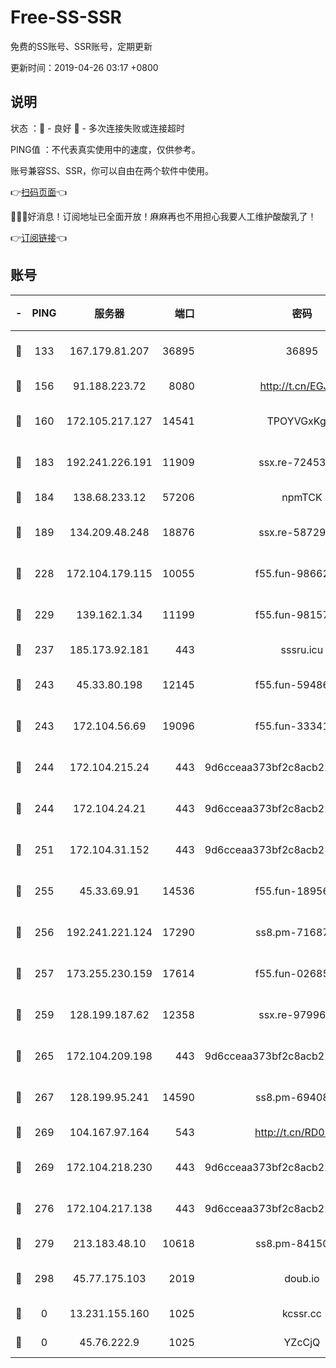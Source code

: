# Free-SS-SSR

免费的SS账号、SSR账号，定期更新

更新时间：2019-04-26 03:17 +0800

## 说明

状态     ：🙂 - 良好 🙁 - 多次连接失败或连接超时

PING值   ：不代表真实使用中的速度，仅供参考。

账号兼容SS、SSR，你可以自由在两个软件中使用。

👉[扫码页面](https://liesauer.github.io/Free-SS-SSR/)👈

🎉🎉🎉好消息！订阅地址已全面开放！麻麻再也不用担心我要人工维护酸酸乳了！

👉[订阅链接](https://www.liesauer.net/yogurt/subscribe?ACCESS_TOKEN=DAYxR3mMaZAsaqUb)👈

## 账号

|-|PING|服务器|端口|密码|加密方式|区域|
|:----:|:----:|:-----:|-----:|:----:|:----:|:----:|
|🙂|133|167.179.81.207|36895|36895|aes-256-cfb|JP|
|🙂|156|91.188.223.72|8080|http://t.cn/EGJIyrl|rc4-md5|RU|
|🙂|160|172.105.217.127|14541|TPOYVGxKglpi|aes-256-cfb|JP|
|🙂|183|192.241.226.191|11909|ssx.re-72453562|aes-256-cfb|US|
|🙂|184|138.68.233.12|57206|npmTCK|rc4-md5|US|
|🙂|189|134.209.48.248|18876|ssx.re-58729794|aes-256-cfb|US|
|🙂|228|172.104.179.115|10055|f55.fun-98662025|aes-256-cfb|SG|
|🙂|229|139.162.1.34|11199|f55.fun-98157787|aes-256-cfb|SG|
|🙂|237|185.173.92.181|443|sssru.icu|rc4-md5|RU|
|🙂|243|45.33.80.198|12145|f55.fun-59486192|aes-256-cfb|US|
|🙂|243|172.104.56.69|19096|f55.fun-33341026|aes-256-cfb|SG|
|🙂|244|172.104.215.24|443|9d6cceaa373bf2c8acb22e60b6a58be6|aes-256-cfb|US|
|🙂|244|172.104.24.21|443|9d6cceaa373bf2c8acb22e60b6a58be6|aes-256-cfb|US|
|🙂|251|172.104.31.152|443|9d6cceaa373bf2c8acb22e60b6a58be6|aes-256-cfb|US|
|🙂|255|45.33.69.91|14536|f55.fun-18956285|aes-256-cfb|US|
|🙂|256|192.241.221.124|17290|ss8.pm-71687354|aes-256-cfb|US|
|🙂|257|173.255.230.159|17614|f55.fun-02685738|aes-256-cfb|US|
|🙂|259|128.199.187.62|12358|ssx.re-97996719|aes-256-cfb|SG|
|🙂|265|172.104.209.198|443|9d6cceaa373bf2c8acb22e60b6a58be6|aes-256-cfb|US|
|🙂|267|128.199.95.241|14590|ss8.pm-69408137|aes-256-cfb|SG|
|🙂|269|104.167.97.164|543|http://t.cn/RD0D7sx|rc4-md5|CA|
|🙂|269|172.104.218.230|443|9d6cceaa373bf2c8acb22e60b6a58be6|aes-256-cfb|US|
|🙂|276|172.104.217.138|443|9d6cceaa373bf2c8acb22e60b6a58be6|aes-256-cfb|US|
|🙂|279|213.183.48.10|10618|ss8.pm-84150584|rc4-md5|RU|
|🙂|298|45.77.175.103|2019|doub.io|aes-128-ctr|SG|
|🙁|0|13.231.155.160|1025|kcssr.cc|rc4-md5|JP|
|🙁|0|45.76.222.9|1025|YZcCjQ|rc4-md5|JP|
